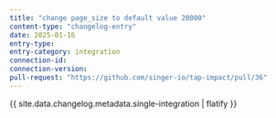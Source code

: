 ```yaml
---
title: "change page_size to default value 20000"
content-type: "changelog-entry"
date: 2025-01-16
entry-type: 
entry-category: integration
connection-id: 
connection-version: 
pull-request: "https://github.com/singer-io/tap-impact/pull/36"
---
```

{{ site.data.changelog.metadata.single-integration | flatify }}
